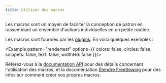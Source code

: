 ```yaml
---
title: Utiliser des macros
---
```


Les macros sont un moyen de faciliter la conception de patron en rassemblant un ensemble d'actions individuelles en un petite routine.

Les macros sont fournies par les [plugins](/plugins/). En voici quelques exemples :

<Example pattern="rendertest" options={{
  colors: false,
  circles: false,
  snippets: false,
  text: false,
  widthHd: false
}}/>

Référez-vous à la [documentation API](/api/part#macro) pour des détails concernant l'utilisation des macros, et la documentation [Étendre FreeSewing](/extend) pour des infos sur comment créer vos propres macros.
